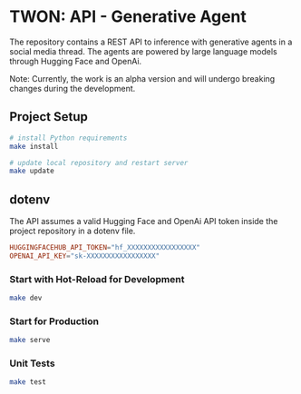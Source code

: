 # TWON: API - Generative Agent

The repository contains a REST API to inference with generative agents in a social media thread. The agents are powered by large language models through Hugging Face and OpenAi.

Note: Currently, the work is an alpha version and will undergo breaking changes during the development.

## Project Setup

```sh
# install Python requirements
make install

# update local repository and restart server
make update
```

## dotenv

The API assumes a valid Hugging Face and OpenAi API token inside the project repository in a dotenv file.

```toml
HUGGINGFACEHUB_API_TOKEN="hf_XXXXXXXXXXXXXXXXX"
OPENAI_API_KEY="sk-XXXXXXXXXXXXXXXXX"
```

### Start with Hot-Reload for Development

```sh
make dev
```

### Start for Production

```sh
make serve
```

### Unit Tests

```sh
make test
```
